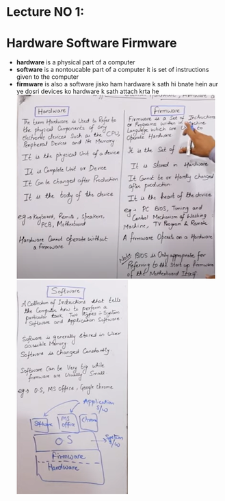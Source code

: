 # Lecture NO 1:

# Hardware Software Firmware

- **hardware** is a physical part of a computer
- **software** is a nontoucable part of a computer it is set of instructions given to the computer
- **firmware** is also a software jisko ham hardware k sath hi bnate hein aur ye dosri devices ko hardware k sath attach krta he
  ![alt text](image-7.png)![alt text](image-8.png)
   